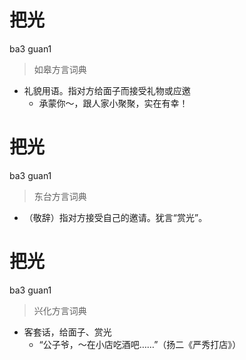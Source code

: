 # 把光
ba3 guan1
> 如皋方言词典
- 礼貌用语。指对方给面子而接受礼物或应邀
  - 承蒙你～，跟人家小聚聚，实在有幸！

# 把光
ba3 guan1
> 东台方言词典
- （敬辞）指对方接受自己的邀请。犹言“赏光”。

# 把光
ba3 guan1
> 兴化方言词典
- 客套话，给面子、赏光
  - “公子爷，～在小店吃酒吧……”（扬二《严秀打店》）
